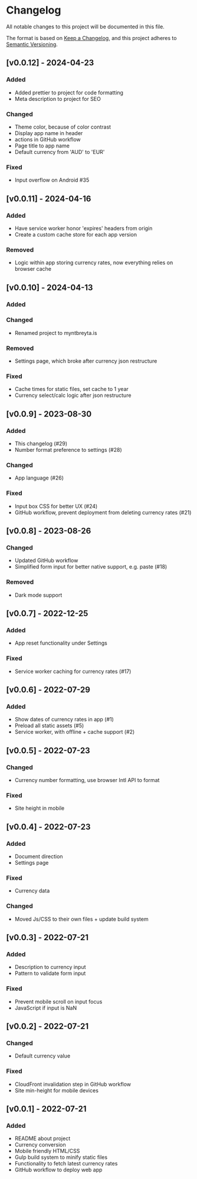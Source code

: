 # Changelog

All notable changes to this project will be documented in this file.

The format is based on [Keep a Changelog](https://keepachangelog.com/en/1.0.0/),
and this project adheres to [Semantic Versioning](https://semver.org/spec/v2.0.0.html).

## [v0.0.12] - 2024-04-23

### Added

- Added prettier to project for code formatting
- Meta description to project for SEO

### Changed

- Theme color, because of color contrast
- Display app name in header
- actions in GitHub workflow
- Page title to app name
- Default currency from 'AUD' to 'EUR'

### Fixed

- Input overflow on Android #35

## [v0.0.11] - 2024-04-16

### Added 

- Have service worker honor 'expires' headers from origin
- Create a custom cache store for each app version

### Removed

- Logic within app storing currency rates, now everything relies on browser cache

## [v0.0.10] - 2024-04-13

### Added

### Changed

- Renamed project to myntbreyta.is

### Removed

- Settings page, which broke after currency json restructure

### Fixed

- Cache times for static files, set cache to 1 year
- Currency select/calc logic after json restructure

## [v0.0.9] - 2023-08-30

### Added

- This changelog (#29)
- Number format preference to settings (#28)

### Changed

- App language (#26)

### Fixed

- Input box CSS for better UX (#24)
- GitHub workflow, prevent deployment from deleting currency rates (#21)

## [v0.0.8] - 2023-08-26

### Changed

- Updated GitHub workflow
- Simplified form input for better native support, e.g. paste (#18)

### Removed

- Dark mode support

## [v0.0.7] - 2022-12-25

### Added

- App reset functionality under Settings

### Fixed

- Service worker caching for currency rates (#17)

## [v0.0.6] - 2022-07-29

### Added

- Show dates of currency rates in app (#1)
- Preload all static assets (#5)
- Service worker, with offline + cache support (#2)

## [v0.0.5] - 2022-07-23

### Changed

- Currency number formatting, use browser Intl API to format

### Fixed

- Site height in mobile

## [v0.0.4] - 2022-07-23

### Added

- Document direction
- Settings page

### Fixed

- Currency data

### Changed

- Moved Js/CSS to their own files + update build system

## [v0.0.3] - 2022-07-21

### Added

- Description to currency input
- Pattern to validate form input

### Fixed

- Prevent mobile scroll on input focus
- JavaScript if input is NaN

## [v0.0.2] - 2022-07-21

### Changed

- Default currency value

### Fixed

- CloudFront invalidation step in GitHub workflow
- Site min-height for mobile devices

## [v0.0.1] - 2022-07-21

### Added

- README about project
- Currency conversion
- Mobile friendly HTML/CSS
- Gulp build system to minify static files
- Functionality to fetch latest currency rates
- GitHub workflow to deploy web app
